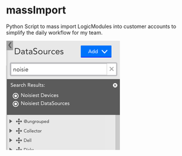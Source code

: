 # massImport
Python Script to mass import LogicModules into customer accounts to simplify the daily workflow for my team.

![Optional Text](https://github.com/ianbloom/massImport/blob/looper/readmeImages/DataSources.png)
